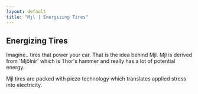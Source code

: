 ```yaml
---
layout: default
title: "Mjl | Energizing Tires"
---
```


## Energizing Tires

Imagine.. tires that power your car. That is the idea behind Mjl. Mjl is derived from 'Mjölnir' which is Thor's hammer and really has a lot of potential energy. 

Mjl tires are packed with piezo technology which translates applied stress into electricity.
